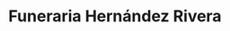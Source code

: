 ---
title: "Funeraria Hernández Rivera"
url: /aguadilla/funeraria-hernandez-rivera/
shop: funeral directors
---